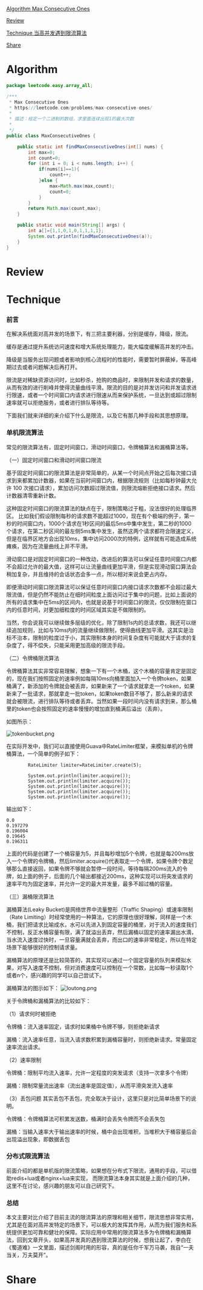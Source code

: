 
 [Algorithm Max Consecutive Ones](#algorithm)

 [Review](#review)

 [Technique 当高并发遇到限流算法](#technique)

 [Share](#share)


# Algorithm

```java
package leetcode.easy.array_all;

/***
 * Max Consecutive Ones
 * https://leetcode.com/problems/max-consecutive-ones/
 *
 * 描述：给定一个二进制的数组，求里面连续出现1的最大次数
 *
 */
public class MaxConsecutiveOnes {

    public static int findMaxConsecutiveOnes(int[] nums) {
        int max=0;
        int count=0;
        for (int i = 0; i < nums.length; i++) {
            if(nums[i]==1){
                count++;
            }else {
                max=Math.max(max,count);
                count=0;
            }
        }
        return Math.max(count,max);
    }

    public static void main(String[] args) {
        int a[]={1,1,0,1,0,1,1,1,1};
        System.out.println(findMaxConsecutiveOnes(a));
    }
}


```


# Review


# Technique

### 前言
在解决系统面对高并发的场景下，有三把主要利器，分别是缓存，降级，限流。

缓存是通过提升系统访问速度和增大系统处理能力，能大幅度缓解高并发的冲击。

降级是当服务出现问题或者影响到核心流程时的性能时，需要暂时屏蔽掉，等高峰期过去或者问题解决后再打开。

限流是对稀缺资源访问时，比如秒杀，抢购的商品时，来限制并发和请求的数量，从而有效的进行削峰并使得流量曲线平滑。限流的目的是对并发访问和并发请求进行限速，或者一个时间窗口内请求进行限速从而来保护系统，一旦达到或超过限制速率就可以拒绝服务，或者进行排队等待等。

下面我们就来详细的来介绍下什么是限流，以及它有那几种手段和其思想原理。


### 单机限流算法

常见的限流算法有，固定时间窗口，滑动时间窗口，令牌桶算法和漏桶算法等。


（一）固定时间窗口和滑动时间窗口限流

基于固定时间窗口的限流算法是非常简单的，从某一个时间点开始之后每次接口请求到来都累加计数器，如果在当前时间窗口内，根据限流规则（比如每秒钟最大允许 100 次接口请求），累加访问次数超过限流值，则限流熔断拒绝接口请求。然后计数器清零重新计数。

这种固定时间窗口的限流算法的缺点在于，限制策略过于粗，没法很好的处理临界区。 比如我们假设限制每秒的请求数不能超过1000，现在有个极端的例子，第一秒的时间窗口内，1000个请求在1秒区间的最后5ms中集中发生，第二秒的1000个请求，在第二秒区间的最左侧5ms集中发生，虽然这两个请求都符合限速定义，但是在临界区地方会出现10ms，集中访问2000次的特例，这样就有可能造成系统瘫痪，因为在流量曲线上并不平滑。

滑动窗口是对固定时间窗口的一种改动，改进后的算法可以保证任意时间窗口内都不会超过允许的最大值，这样可以让流量曲线更加平滑，但是实现滑动窗口算法会稍加复杂，并且维持的会话状态会多一点，所以相对来说会更占内存。

即便滑动时间窗口限流算法可以保证任意时间窗口内接口请求次数都不会超过最大限流值，但是仍然不能防止在细时间粒度上面访问过于集中的问题，比如上面说的所有的请求集中在5ms的区间内，也就是说基于时间窗口的限流，仅仅限制在窗口内的任意时间，对更加细粒度的时间区域其实是不做限制的。

当然，你会说我可以继续做多层级的优化，除了限制1s内的总请求数，我还可以继续追加规则，比如与10ms内的流量继续做限制，使得曲线更加平滑。这其实是治标不治本，限制的粒度过于小，其实限制本身的时间复杂度有可能就大于请求的复杂度了，得不偿失，只能采用更加高级的限流手段。


（二）令牌桶限流算法

令牌桶算法其实非常容易理解，想象一下有一个木桶，这个木桶的容量肯定是固定的，现在我们按照固定的速率例如每隔10ms向桶里面加入一个令牌token，如果桶满了，新添加的令牌就会被丢弃，如果新来了一个请求就拿走一个token，如果新来了一批请求，那就拿走一批token，如果token数目不够了，那么新来的请求就会被限流，进行排队等待或者丢弃。当然如果一段时间内没有请求到来，那么桶里的token也会按照固定的速率慢慢的增加直到桶满后溢出（丢弃）。

如图所示：

![tokenbucket.png](http://note.youdao.com/yws/res/74939/WEBRESOURCE6de3e2a4d3e749a8d59c473744ca48f2)

在实际开发中，我们可以直接使用Guava中RateLimiter框架，来模拟单机的令牌桶算法，一个简单的例子如下：


```
        RateLimiter limiter=RateLimiter.create(5);

        System.out.println(limiter.acquire());
        System.out.println(limiter.acquire());
        System.out.println(limiter.acquire());
        System.out.println(limiter.acquire());
        System.out.println(limiter.acquire());
```

输出如下：

```
0.0
0.197279
0.196004
0.19645
0.196311
```

上面的代码是创建了一个桶容量为5，并且每秒增加5个令牌，也就是每200ms放入一个令牌的令牌桶，然后limiter.acquire()代表取走一个令牌，如果令牌个数足够那么直接返回，如果令牌不够就会暂停一段时间，等待每隔200ms流入的令牌，如上面的例子，后面的几个输出都接近200ms，这种实现可以将突发请求的速率平均为固定速率，并允许一定的最大并发量，最多不超过桶的容量。



（三）漏桶限流算法

漏桶算法(Leaky Bucket)是网络世界中流量整形（Traffic Shaping）或速率限制（Rate Limiting）时经常使用的一种算法，它的原理也很好理解，同样是一个木桶，我们把请求比喻成水，水可以先进入到固定容量的桶里，对于流入的速度我们不控制，反正水桶容量有限，满了就溢出丢弃，然后漏桶以固定的速率漏出水滴，当水流入速度过快时，一旦容量满就会丢弃，而出口的速率非常稳定，所以在特定场景下能够很好的控制请求量。

漏桶算法的原理还是比较简答的，其实现可以通过一个固定容量的队列来模拟水果，对写入速度不控制，但对消费速度可以控制在一个常数，比如每一秒读取1个或者n个，感兴趣的同学可以自己尝试下。

漏桶算法的图示如下：
![loutong.png](http://note.youdao.com/yws/res/74974/WEBRESOURCEde1bb55ee8dd3e7a91c486221ed2c86f)



关于令牌桶和漏桶算法的比较如下：

（1）请求何时被拒绝

令牌桶：流入速率固定，请求时如果桶中令牌不够，则拒绝新请求

漏桶：流入速率任意，当流入请求数积累到漏桶容量时，则拒绝新请求。常量固定速率流出请求。

（2）速率限制

令牌桶：限制平均流入速率，允许一定程度的突发请求（支持一次拿多个令牌）

漏桶：限制常量流出速率（流出速率是固定值），从而平滑突发流入速率


（3）丢包问题
其实丢包不丢包，完全取决于设计，这里只是对比简单场景下的说明。

令牌桶：令牌桶算法可积累发送数，桶满时会丢失令牌而不会丢失包

漏桶：当输入速率大于输出速率的时候，桶中会出现堆积，当堆积大于桶容量后会出现溢出现象，即数据丢包


### 分布式限流算法

前面介绍的都是单机版的限流策略，如果想在分布式下限流，通用的手段，可以借助redis+lua或者nginx+lua来实现，
而限流算法本身其实就是上面介绍的几种，这里不在讨论，感兴趣的朋友可以自己研究下。



### 总结

本文主要对比介绍了目前主流的限流算法的原理和相关细节，限流思想非常实用，尤其是在面对高并发特定的场景下，可以极大的发挥其作用，从而为我们服务和系统提供更加可靠和健壮的保障。实际应用中常用的限流算法多为令牌桶和漏桶算法，回到文章开头，如果高并发真的遇到限流算法的时候，想我让起了，李白在《蜀道难》一文里面，描述剑阁时用的形容，真的是任你千军万马袭，我自“一夫当关，万夫莫开”。






# Share







